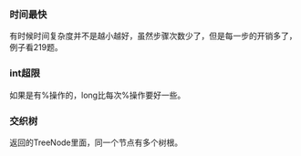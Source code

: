 ###   时间最快 
有时候时间复杂度并不是越小越好，虽然步骤次数少了，但是每一步的开销多了，例子看219题。  

###  int超限
如果是有%操作的，long比每次%操作要好一些。  

### 交织树
返回的TreeNode里面，同一个节点有多个树根。  